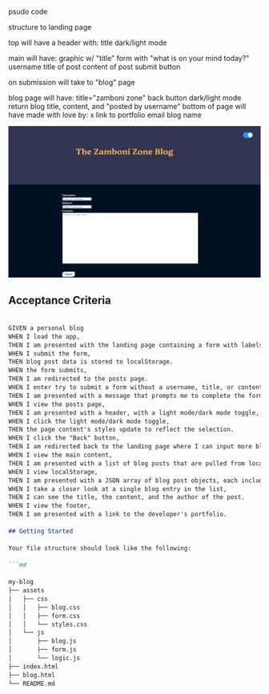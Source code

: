 psudo code

structure to landing page

top will have a header with:
    title
    dark/light mode

main will have:
    graphic w/ "title"
    form with "what is on your mind today?"
        username
        title of post
        content of post
        submit button

on submission will take to "blog" page

blog page will have:
    title="zamboni zone"
    back button 
    dark/light mode
    return blog title, content, and "posted by username"
    bottom of page will have made with love by: x
    link to portfolio
    email
    blog name

![Alt text](./assets/blog-shot.PNG)

## Acceptance Criteria

```md

GIVEN a personal blog
WHEN I load the app,
THEN I am presented with the landing page containing a form with labels and inputs for username, blog title, and blog content.
WHEN I submit the form,
THEN blog post data is stored to localStorage.
WHEN the form submits,
THEN I am redirected to the posts page.
WHEN I enter try to submit a form without a username, title, or content,
THEN I am presented with a message that prompts me to complete the form.
WHEN I view the posts page,
THEN I am presented with a header, with a light mode/dark mode toggle, and a "Back" button.
WHEN I click the light mode/dark mode toggle,
THEN the page content's styles update to reflect the selection.
WHEN I click the "Back" button,
THEN I am redirected back to the landing page where I can input more blog entries.
WHEN I view the main content,
THEN I am presented with a list of blog posts that are pulled from localStorage.
WHEN I view localStorage,
THEN I am presented with a JSON array of blog post objects, each including the post author's username, title of the post, and post's content.
WHEN I take a closer look at a single blog entry in the list,
THEN I can see the title, the content, and the author of the post.
WHEN I view the footer,
THEN I am presented with a link to the developer's portfolio.

## Getting Started

Your file structure should look like the following:

```md

my-blog
├── assets
│   ├── css
│   │   ├── blog.css
│   │   ├── form.css
│   │   └── styles.css
│   └── js
│       ├── blog.js
│       ├── form.js
│       └── logic.js
├── index.html
├── blog.html
└── README.md
```
